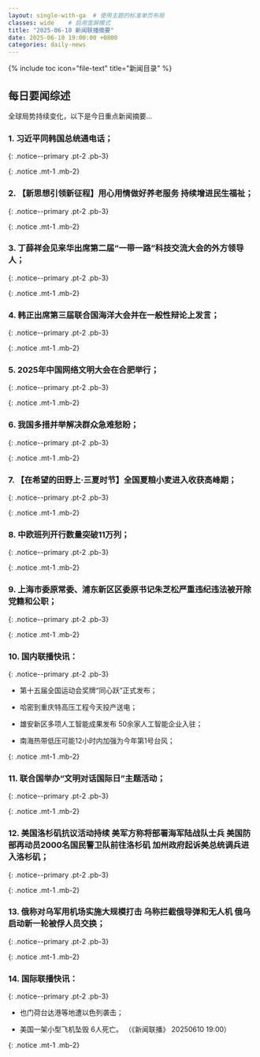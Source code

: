 ```yaml
---
layout: single-with-ga  # 使用主题的标准单页布局
classes: wide    # 启用宽屏模式
title: "2025-06-10 新闻联播摘要"
date: 2025-06-10 19:00:00 +0800
categories: daily-news
---
```


{% include toc icon="file-text" title="新闻目录" %}
   
## 每日要闻综述

全球局势持续变化，以下是今日重点新闻摘要...

### 1. 习近平同韩国总统通电话； 

{: .notice--primary .pt-2 .pb-3}

{: .notice .mt-1 .mb-2}

### 2. 【新思想引领新征程】用心用情做好养老服务 持续增进民生福祉； 

{: .notice--primary .pt-2 .pb-3}

{: .notice .mt-1 .mb-2}

### 3. 丁薛祥会见来华出席第二届“一带一路”科技交流大会的外方领导人； 

{: .notice--primary .pt-2 .pb-3}

{: .notice .mt-1 .mb-2}

### 4. 韩正出席第三届联合国海洋大会并在一般性辩论上发言； 

{: .notice--primary .pt-2 .pb-3}

{: .notice .mt-1 .mb-2}

### 5. 2025年中国网络文明大会在合肥举行； 

{: .notice--primary .pt-2 .pb-3}

{: .notice .mt-1 .mb-2}

### 6. 我国多措并举解决群众急难愁盼； 

{: .notice--primary .pt-2 .pb-3}

{: .notice .mt-1 .mb-2}

### 7. 【在希望的田野上·三夏时节】全国夏粮小麦进入收获高峰期； 

{: .notice--primary .pt-2 .pb-3}

{: .notice .mt-1 .mb-2}

### 8. 中欧班列开行数量突破11万列； 

{: .notice--primary .pt-2 .pb-3}

{: .notice .mt-1 .mb-2}

### 9. 上海市委原常委、浦东新区区委原书记朱芝松严重违纪违法被开除党籍和公职； 

{: .notice--primary .pt-2 .pb-3}

{: .notice .mt-1 .mb-2}

### 10. 国内联播快讯： 

{: .notice--primary .pt-2 .pb-3}

- 第十五届全国运动会奖牌“同心跃”正式发布；

- 哈密到重庆特高压工程今天投产送电；

- 雄安新区多项人工智能成果发布 50余家人工智能企业入驻；

- 南海热带低压可能12小时内加强为今年第1号台风；

{: .notice .mt-1 .mb-2}

### 11. 联合国举办“文明对话国际日”主题活动； 

{: .notice--primary .pt-2 .pb-3}

{: .notice .mt-1 .mb-2}

### 12. 美国洛杉矶抗议活动持续 美军方称将部署海军陆战队士兵 美国防部再动员2000名国民警卫队前往洛杉矶 加州政府起诉美总统调兵进入洛杉矶； 

{: .notice--primary .pt-2 .pb-3}

{: .notice .mt-1 .mb-2}

### 13. 俄称对乌军用机场实施大规模打击 乌称拦截俄导弹和无人机 俄乌启动新一轮被俘人员交换； 

{: .notice--primary .pt-2 .pb-3}

{: .notice .mt-1 .mb-2}

### 14. 国际联播快讯： 

{: .notice--primary .pt-2 .pb-3}

- 也门荷台达港等地遭以色列袭击；

- 美国一架小型飞机坠毁 6人死亡。 （《新闻联播》 20250610 19:00）

{: .notice .mt-1 .mb-2}